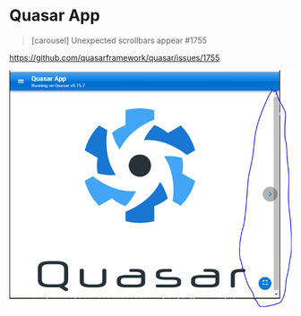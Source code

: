 # Quasar App

> [carousel] Unexpected scrollbars appear #1755

https://github.com/quasarframework/quasar/issues/1755

![](issues-1755.PNG)
